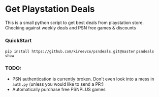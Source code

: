 # Get Playstation Deals

This is a small python script to get best deals from playstation store. 
Checking against weekly deals and PSN free games & discounts

### QuickStart
`pip install https://github.com/kireevco/psndeals.git@master`
`psndeals show`

### TODO:
- PSN authentication is currently broken. Don't even look into a mess in `auth.py` (unless you would like to send a PR:) 
- Automatically purchase free PSNPLUS games